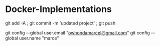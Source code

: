 # Docker-Implementations

git add -A ; git commit -m 'updated project' ; git push

git config --global user.email "owhondamarcel@gmail.com"
git config --global user.name "marce"